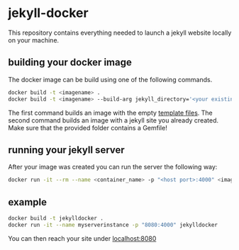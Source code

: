 # jekyll-docker
This repository contains everything needed to launch a jekyll website locally on your machine.

## building your docker image
The docker image can be build using one of the following commands.

```bash
docker build -t <imagename> .
docker build -t <imagename> --build-arg jekyll_directory='<your existing directoy>' .
```
The first command builds an image with the empty [template files](default_jekyll).
The second command builds an image with a jekyll site you already created. Make sure that the provided folder contains a Gemfile!

## running your jekyll server
After your image was created you can run the server the following way:
```bash
docker run -it --rm --name <container_name> -p "<host port>:4000" <imagename[:tag]>
```

## example
```bash
docker build -t jekylldocker .
docker run -it --name myserverinstance -p "8080:4000" jekylldocker
```
You can then reach your site under [localhost:8080](http://localhost:8080)
